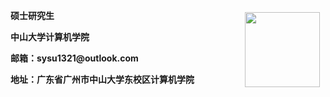 <div style="width:500px;">
 <img src="img/1.png" align="right" width="120" hspace="5" vspace="5" />
 <p><b>硕士研究生</b></p>
 <p><b>中山大学计算机学院</b></p>
 <p><b>邮箱：sysu1321@outlook.com</b></p>
 <p><b>地址：广东省广州市中山大学东校区计算机学院</b></p>
</div>
